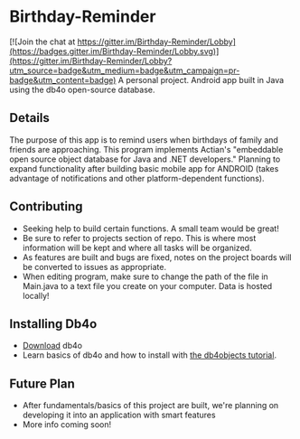 # Birthday-Reminder

[![Join the chat at https://gitter.im/Birthday-Reminder/Lobby](https://badges.gitter.im/Birthday-Reminder/Lobby.svg)](https://gitter.im/Birthday-Reminder/Lobby?utm_source=badge&utm_medium=badge&utm_campaign=pr-badge&utm_content=badge)
A personal project. Android app built in Java using the db4o open-source database. 

## Details
The purpose of this app is to remind users when birthdays of family and friends are approaching. This program implements Actian's "embeddable open source object database for Java and .NET developers." Planning to expand functionality after building basic mobile app for ANDROID (takes advantage of notifications and other platform-dependent functions). 

## Contributing
- Seeking help to build certain functions. A small team would be great!
- Be sure to refer to projects section of repo. This is where most information will be kept and where all tasks will be organized.
- As features are built and bugs are fixed, notes on the project boards will be converted to issues as appropriate.
- When editing program, make sure to change the path of the file in Main.java to a text file you create on your computer. Data is hosted locally!


## Installing Db4o
- [Download](https://www.dropbox.com/s/s6farl3dqez7e1r/db4o-8.0.276.16149-java.zip?dl=0) db4o 
- Learn basics of db4o and how to install with [the db4objects tutorial](http://www-users.mat.umk.pl/~stencel/obd/db4o-7.8-tutorial.pdf).

## Future Plan
- After fundamentals/basics of this project are built, we're planning on developing it into an application with smart features
- More info coming soon!
